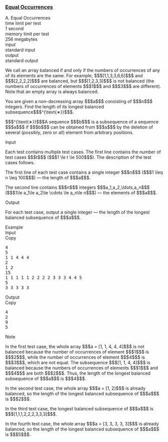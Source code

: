 <h3><a href="https://codeforces.com/contest/2146/problem/A" target="_blank" rel="noopener noreferrer">Equal Occurrences</a></h3>

<div class="header"><div class="title">A. Equal Occurrences</div><div class="time-limit"><div class="property-title">time limit per test</div>1 second</div><div class="memory-limit"><div class="property-title">memory limit per test</div>256 megabytes</div><div class="input-file input-standard"><div class="property-title">input</div>standard input</div><div class="output-file output-standard"><div class="property-title">output</div>standard output</div></div><div><p> </p><p>We call an array <span class="tex-font-style-it">balanced</span> if and only if the numbers of occurrences of any of its elements are the same. For example, $$$[1,1,3,3,6,6]$$$ and $$$[2,2,2,2]$$$ are <span class="tex-font-style-it">balanced</span>, but $$$[1,2,3,3]$$$ is not <span class="tex-font-style-it">balanced</span> (the numbers of occurrences of elements $$$1$$$ and $$$3$$$ are different). Note that an empty array is always <span class="tex-font-style-it">balanced</span>.</p><p>You are given a non-decreasing array $$$a$$$ consisting of $$$n$$$ integers. Find the length of its longest <span class="tex-font-style-it">balanced</span> subsequence$$$^{\text{∗}}$$$.</p><div class="statement-footnote"><p>$$$^{\text{∗}}$$$A sequence $$$b$$$ is a subsequence of a sequence $$$a$$$ if $$$b$$$ can be obtained from $$$a$$$ by the deletion of several (possibly, zero or all) element from arbitrary positions. </p></div></div><div class="input-specification"><div class="section-title">Input</div><p>Each test contains multiple test cases. The first line contains the number of test cases $$$t$$$ ($$$1 \le t \le 500$$$). The description of the test cases follows. </p><p>The first line of each test case contains a single integer $$$n$$$ ($$$1 \leq n \leq 100$$$) — the length of $$$a$$$.</p><p>The second line contains $$$n$$$ integers $$$a_1,a_2,\ldots,a_n$$$ ($$$1\le a_1\le a_2\le \cdots \le a_n\le n$$$) — the elements of $$$a$$$.</p></div><div class="output-specification"><div class="section-title">Output</div><p>For each test case, output a single integer — the length of the longest <span class="tex-font-style-it">balanced</span> subsequence of $$$a$$$.</p></div><div class="sample-tests"><div class="section-title">Example</div><div class="sample-test"><div class="input"><div class="title">Input<div title="Copy" data-clipboard-target="#id00661772876406113" id="id009210003007368185" class="input-output-copier">Copy</div></div><pre id="id00661772876406113"><div class="test-example-line test-example-line-even test-example-line-0">4</div><div class="test-example-line test-example-line-odd test-example-line-1">5</div><div class="test-example-line test-example-line-odd test-example-line-1">1 1 4 4 4</div><div class="test-example-line test-example-line-even test-example-line-2">2</div><div class="test-example-line test-example-line-even test-example-line-2">1 2</div><div class="test-example-line test-example-line-odd test-example-line-3">15</div><div class="test-example-line test-example-line-odd test-example-line-3">1 1 1 1 1 2 2 2 2 3 3 3 4 4 5</div><div class="test-example-line test-example-line-even test-example-line-4">5</div><div class="test-example-line test-example-line-even test-example-line-4">3 3 3 3 3</div></pre></div><div class="output"><div class="title">Output<div title="Copy" data-clipboard-target="#id0038822724009085374" id="id004086776823881819" class="input-output-copier">Copy</div></div><pre id="id0038822724009085374"><div class="test-example-line test-example-line-odd test-example-line-1">4</div><div class="test-example-line test-example-line-even test-example-line-2">2</div><div class="test-example-line test-example-line-odd test-example-line-3">9</div><div class="test-example-line test-example-line-even test-example-line-4">5</div></pre></div></div></div><div class="note"><div class="section-title">Note</div><p>In the first test case, the whole array $$$a = [1, 1, 4, 4, 4]$$$ is not <span class="tex-font-style-it">balanced</span> because the number of occurrences of element $$$1$$$ is $$$2$$$, while the number of occurrences of element $$$4$$$ is $$$3$$$, which are not equal. The subsequence $$$[1, 1, 4, 4]$$$ is <span class="tex-font-style-it">balanced</span> because the numbers of occurrences of elements $$$1$$$ and $$$4$$$ are both $$$2$$$. Thus, the length of the longest <span class="tex-font-style-it">balanced</span> subsequence of $$$a$$$ is $$$4$$$.</p><p>In the second test case, the whole array $$$a = [1, 2]$$$ is already <span class="tex-font-style-it">balanced</span>, so the length of the longest <span class="tex-font-style-it">balanced</span> subsequence of $$$a$$$ is $$$2$$$.</p><p>In the third test case, the longest <span class="tex-font-style-it">balanced</span> subsequence of $$$a$$$ is $$$[1,1,1,2,2,2,3,3,3]$$$.</p><p>In the fourth test case, the whole array $$$a = [3, 3, 3, 3, 3]$$$ is already <span class="tex-font-style-it">balanced</span>, so the length of the longest <span class="tex-font-style-it">balanced</span> subsequence of $$$a$$$ is $$$5$$$.</p></div>